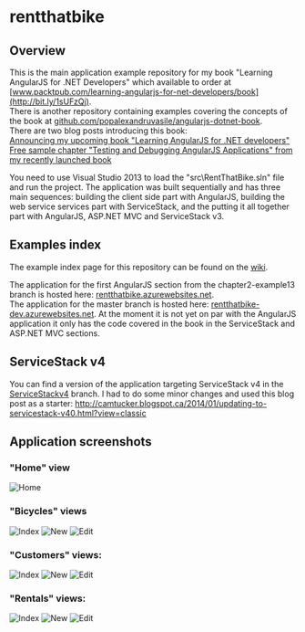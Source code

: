 rentthatbike
============

## Overview
This is the main application example repository for my book "Learning AngularJS for .NET Developers" which available to order at  [www.packtpub.com/learning-angularjs-for-net-developers/book](http://bit.ly/1sUFzQj).  
There is another repository containing examples covering the concepts of the book at [github.com/popalexandruvasile/angularjs-dotnet-book](https://github.com/popalexandruvasile/angularjs-dotnet-book).  
There are two blog posts introducing this book:  
[Announcing my upcoming book "Learning AngularJS for .NET developers"](http://alexvpop.blogspot.co.uk/2014/06/announcing-learning-angularjs-dotnet.html)  
[Free sample chapter "Testing and Debugging AngularJS Applications" from my recently launched book](http://alexvpop.blogspot.com/2014/07/free-sample-chapter-testing-angularjs.html)  

You need to use Visual Studio 2013 to load the "src\RentThatBike.sln" file and run the project.
The application was built sequentially and has three main sequences: building the client side part with AngularJS, building the web service services part with ServiceStack, and the putting it all together part with AngularJS, ASP.NET MVC and ServiceStack v3.  
## Examples index
The example index page for this repository can be found on the [wiki](https://github.com/popalexandruvasile/rentthatbike/wiki).  

The application for the first AngularJS section from the chapter2-example13 branch is hosted here: [rentthatbike.azurewebsites.net](http://rentthatbike.azurewebsites.net).  
The application for the master branch is hosted here: [rentthatbike-dev.azurewebsites.net](http://rentthatbike-dev.azurewebsites.net). At the moment it is not yet on par with the AngularJS application it only has the code covered in the book in the ServiceStack and ASP.NET MVC sections.  

## ServiceStack v4
You can find a version of the application targeting ServiceStack v4 in the [ServiceStackv4](https://github.com/popalexandruvasile/rentthatbike/tree/ServiceStackV4) branch. I had to do some minor changes and used this blog post as a starter: http://camtucker.blogspot.ca/2014/01/updating-to-servicestack-v40.html?view=classic  

## Application screenshots
### "Home" view  
![Home](/docs/images/home.PNG "Home")

### "Bicycles" views
![Index](/docs/images/bicycles_index.PNG "Index")
![New](/docs/images/bicycles_new.PNG "New")
![Edit](/docs/images/bicycles_edit.PNG "Edit")

### "Customers" views:  
![Index](/docs/images/customers_index.PNG "Index")
![New](/docs/images/customers_new.PNG "New")
![Edit](/docs/images/customers_edit.PNG "Edit")

### "Rentals" views:  
![Index](/docs/images/rentals_index.PNG "Index")
![New](/docs/images/rentals_new.PNG "New")
![Edit](/docs/images/rentals_edit.PNG "Edit")

